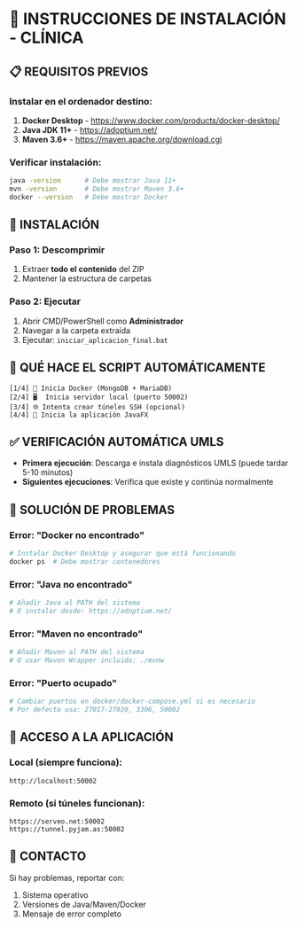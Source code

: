 # 🏥 INSTRUCCIONES DE INSTALACIÓN - CLÍNICA

## 📋 REQUISITOS PREVIOS

### Instalar en el ordenador destino:
1. **Docker Desktop** - https://www.docker.com/products/docker-desktop/
2. **Java JDK 11+** - https://adoptium.net/
3. **Maven 3.6+** - https://maven.apache.org/download.cgi

### Verificar instalación:
```bash
java -version      # Debe mostrar Java 11+
mvn -version       # Debe mostrar Maven 3.6+
docker --version   # Debe mostrar Docker
```

## 🚀 INSTALACIÓN

### Paso 1: Descomprimir
1. Extraer **todo el contenido** del ZIP
2. Mantener la estructura de carpetas

### Paso 2: Ejecutar
1. Abrir CMD/PowerShell como **Administrador**
2. Navegar a la carpeta extraída
3. Ejecutar: `iniciar_aplicacion_final.bat`

## 🔄 QUÉ HACE EL SCRIPT AUTOMÁTICAMENTE

```
[1/4] 🐳 Inicia Docker (MongoDB + MariaDB)
[2/4] 🖥️  Inicia servidor local (puerto 50002)  
[3/4] 🌐 Intenta crear túneles SSH (opcional)
[4/4] 🚀 Inicia la aplicación JavaFX
```

## ✅ VERIFICACIÓN AUTOMÁTICA UMLS

- **Primera ejecución**: Descarga e instala diagnósticos UMLS (puede tardar 5-10 minutos)
- **Siguientes ejecuciones**: Verifica que existe y continúa normalmente

## 🔧 SOLUCIÓN DE PROBLEMAS

### Error: "Docker no encontrado"
```bash
# Instalar Docker Desktop y asegurar que está funcionando
docker ps  # Debe mostrar contenedores
```

### Error: "Java no encontrado"
```bash
# Añadir Java al PATH del sistema
# O instalar desde: https://adoptium.net/
```

### Error: "Maven no encontrado"  
```bash
# Añadir Maven al PATH del sistema
# O usar Maven Wrapper incluido: ./mvnw
```

### Error: "Puerto ocupado"
```bash
# Cambiar puertos en docker/docker-compose.yml si es necesario
# Por defecto usa: 27017-27020, 3306, 50002
```

## 📱 ACCESO A LA APLICACIÓN

### Local (siempre funciona):
```
http://localhost:50002
```

### Remoto (si túneles funcionan):
```
https://serveo.net:50002  
https://tunnel.pyjam.as:50002
```

## 🎯 CONTACTO

Si hay problemas, reportar con:
1. Sistema operativo
2. Versiones de Java/Maven/Docker
3. Mensaje de error completo 
